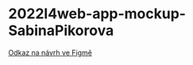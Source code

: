 ﻿# 2022l4web-app-mockup-SabinaPikorova
<a href="https://www.figma.com/embed?embed_host=share&url=https%3A%2F%2Fwww.figma.com%2Ffile%2F14vbXilS1z5cxwfjdUWla9%2FUntitled%3Fnode-id%3D0%253A1%26t%3DLYRf8cSZyKihxrol-1">Odkaz na návrh ve Figmě</a>
